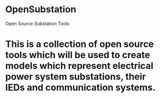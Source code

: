 # OpenSubstation
Open Source Substation Tools

# This is a collection of open source tools which will be used to create models which represent electrical power system substations, their IEDs and communication systems.   
